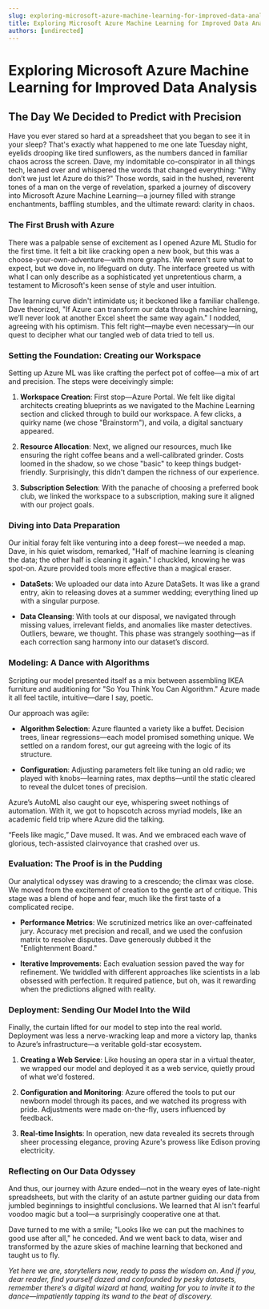 ```yaml
---
slug: exploring-microsoft-azure-machine-learning-for-improved-data-analysis
title: Exploring Microsoft Azure Machine Learning for Improved Data Analysis
authors: [undirected]
---
```



# Exploring Microsoft Azure Machine Learning for Improved Data Analysis

## The Day We Decided to Predict with Precision

Have you ever stared so hard at a spreadsheet that you began to see it in your sleep? That's exactly what happened to me one late Tuesday night, eyelids drooping like tired sunflowers, as the numbers danced in familiar chaos across the screen. Dave, my indomitable co-conspirator in all things tech, leaned over and whispered the words that changed everything: "Why don’t we just let Azure do this?" Those words, said in the hushed, reverent tones of a man on the verge of revelation, sparked a journey of discovery into Microsoft Azure Machine Learning—a journey filled with strange enchantments, baffling stumbles, and the ultimate reward: clarity in chaos.

### The First Brush with Azure

There was a palpable sense of excitement as I opened Azure ML Studio for the first time. It felt a bit like cracking open a new book, but this was a choose-your-own-adventure—with more graphs. We weren't sure what to expect, but we dove in, no lifeguard on duty. The interface greeted us with what I can only describe as a sophisticated yet unpretentious charm, a testament to Microsoft's keen sense of style and user intuition.

The learning curve didn't intimidate us; it beckoned like a familiar challenge. Dave theorized, "If Azure can transform our data through machine learning, we’ll never look at another Excel sheet the same way again." I nodded, agreeing with his optimism. This felt right—maybe even necessary—in our quest to decipher what our tangled web of data tried to tell us.

### Setting the Foundation: Creating our Workspace

Setting up Azure ML was like crafting the perfect pot of coffee—a mix of art and precision. The steps were deceivingly simple:

1. **Workspace Creation**: First stop—Azure Portal. We felt like digital architects creating blueprints as we navigated to the Machine Learning section and clicked through to build our workspace. A few clicks, a quirky name (we chose "Brainstorm"), and voila, a digital sanctuary appeared.

2. **Resource Allocation**: Next, we aligned our resources, much like ensuring the right coffee beans and a well-calibrated grinder. Costs loomed in the shadow, so we chose "basic" to keep things budget-friendly. Surprisingly, this didn't dampen the richness of our experience.

3. **Subscription Selection**: With the panache of choosing a preferred book club, we linked the workspace to a subscription, making sure it aligned with our project goals.

### Diving into Data Preparation

Our initial foray felt like venturing into a deep forest—we needed a map. Dave, in his quiet wisdom, remarked, "Half of machine learning is cleaning the data; the other half is cleaning it again." I chuckled, knowing he was spot-on. Azure provided tools more effective than a magical eraser.

- **DataSets**: We uploaded our data into Azure DataSets. It was like a grand entry, akin to releasing doves at a summer wedding; everything lined up with a singular purpose.
  
- **Data Cleansing**: With tools at our disposal, we navigated through missing values, irrelevant fields, and anomalies like master detectives. Outliers, beware, we thought. This phase was strangely soothing—as if each correction sang harmony into our dataset’s discord.

### Modeling: A Dance with Algorithms

Scripting our model presented itself as a mix between assembling IKEA furniture and auditioning for "So You Think You Can Algorithm." Azure made it all feel tactile, intuitive—dare I say, poetic.

Our approach was agile:

- **Algorithm Selection**: Azure flaunted a variety like a buffet. Decision trees, linear regressions—each model promised something unique. We settled on a random forest, our gut agreeing with the logic of its structure.

- **Configuration**: Adjusting parameters felt like tuning an old radio; we played with knobs—learning rates, max depths—until the static cleared to reveal the dulcet tones of precision. 

Azure’s AutoML also caught our eye, whispering sweet nothings of automation. With it, we got to hopscotch across myriad models, like an academic field trip where Azure did the talking. 

“Feels like magic,” Dave mused. It was. And we embraced each wave of glorious, tech-assisted clairvoyance that crashed over us.

### Evaluation: The Proof is in the Pudding

Our analytical odyssey was drawing to a crescendo; the climax was close. We moved from the excitement of creation to the gentle art of critique. This stage was a blend of hope and fear, much like the first taste of a complicated recipe.

- **Performance Metrics**: We scrutinized metrics like an over-caffeinated jury. Accuracy met precision and recall, and we used the confusion matrix to resolve disputes. Dave generously dubbed it the "Enlightenment Board."

- **Iterative Improvements**: Each evaluation session paved the way for refinement. We twiddled with different approaches like scientists in a lab obsessed with perfection. It required patience, but oh, was it rewarding when the predictions aligned with reality.

### Deployment: Sending Our Model Into the Wild

Finally, the curtain lifted for our model to step into the real world. Deployment was less a nerve-wracking leap and more a victory lap, thanks to Azure’s infrastructure—a veritable gold-star ecosystem.

1. **Creating a Web Service**: Like housing an opera star in a virtual theater, we wrapped our model and deployed it as a web service, quietly proud of what we'd fostered.

2. **Configuration and Monitoring**: Azure offered the tools to put our newborn model through its paces, and we watched its progress with pride. Adjustments were made on-the-fly, users influenced by feedback. 

3. **Real-time Insights**: In operation, new data revealed its secrets through sheer processing elegance, proving Azure's prowess like Edison proving electricity.

### Reflecting on Our Data Odyssey

And thus, our journey with Azure ended—not in the weary eyes of late-night spreadsheets, but with the clarity of an astute partner guiding our data from jumbled beginnings to insightful conclusions. We learned that AI isn't fearful voodoo magic but a tool—a surprisingly cooperative one at that.

Dave turned to me with a smile; "Looks like we can put the machines to good use after all," he conceded. And we went back to data, wiser and transformed by the azure skies of machine learning that beckoned and taught us to fly.

*Yet here we are, storytellers now, ready to pass the wisdom on. And if you, dear reader, find yourself dazed and confounded by pesky datasets, remember there’s a digital wizard at hand, waiting for you to invite it to the dance—impatiently tapping its wand to the beat of discovery.*